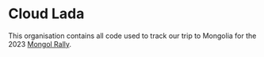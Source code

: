 # Cloud Lada

This organisation contains all code used to track our trip to Mongolia for the 2023 [Mongol Rally](https://www.theadventurists.com/adventures/mongol-rally/).
